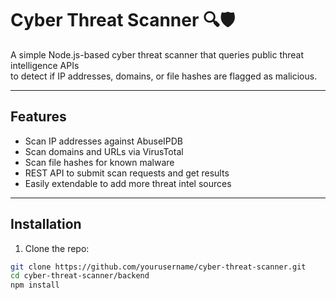 # Cyber Threat Scanner 🔍🛡️

A simple Node.js-based cyber threat scanner that queries public threat intelligence APIs  
to detect if IP addresses, domains, or file hashes are flagged as malicious.

---

## Features

- Scan IP addresses against AbuseIPDB  
- Scan domains and URLs via VirusTotal  
- Scan file hashes for known malware  
- REST API to submit scan requests and get results  
- Easily extendable to add more threat intel sources  

---

## Installation

1. Clone the repo:

```bash
git clone https://github.com/yourusername/cyber-threat-scanner.git
cd cyber-threat-scanner/backend
npm install

